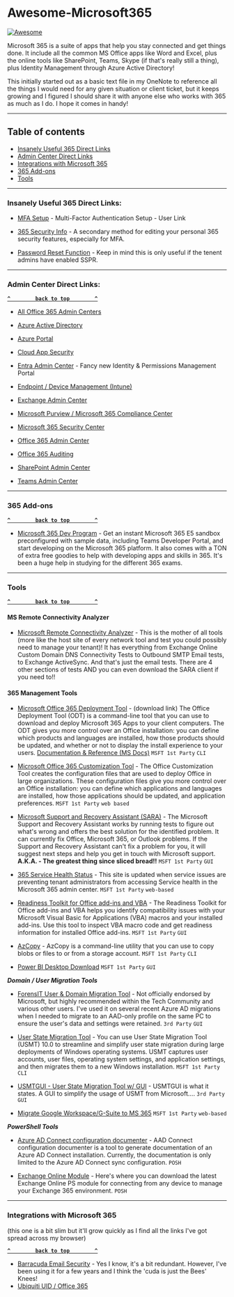 # Awesome-Microsoft365



[![Awesome](https://cdn.rawgit.com/sindresorhus/awesome/d7305f38d29fed78fa85652e3a63e154dd8e8829/media/badge.svg)](https://github.com/sindresorhus/awesome) 

Microsoft 365 is a suite of apps that help you stay connected and get things done.   It include all the common MS Office apps like Word and Excel, plus the online tools like SharePoint, Teams, Skype (if that's really still a thing), plus Identity Management through Azure Active Directory!


This initially started out as a basic text file in my OneNote to reference all the things I would need for any given situation or client ticket, but it keeps growing and I figured I should share it with anyone else who works with 365 as much as I do.  I hope it comes in handy! 

--------------------



## Table of contents

  - [Insanely Useful 365 Direct Links](#insanely-useful-365-direct-links)
  - [Admin Center Direct Links](#admin-center-direct-links)
  - [Integrations with Microsoft 365](#integrations-with-microsoft-365)
  - [365 Add-ons](#365-add-ons)
  - [Tools](#tools)


--------------------

### Insanely Useful 365 Direct Links:

- [MFA Setup](https://aka.ms/MFAsetup) - Multi-Factor Authentication Setup - User Link

- [365 Security Info](https://mysignins.microsoft.com/security-info) - A secondary method for editing your personal 365 security features, especially for MFA. 

- [Password Reset Function](https://passwordreset.microsoftonline.com/) - Keep in mind this is only useful if the tenent admins have enabled SSPR.

--------------------

### Admin Center Direct Links:

**[`^        back to top        ^`](#)**

- [All Office 365 Admin Centers](https://admin.microsoft.com/AdminPortal/Home#/alladmincenters)

- [Azure Active Directory](https://aad.portal.azure.com)

- [Azure Portal](https://portal.azure.com)

- [Cloud App Security](https://portal.cloudappsecurity.com/)

- [Entra Admin Center](https://entra.microsoft.com/) - Fancy new Identity & Permissions Management Portal

- [Endpoint / Device Management (Intune)](https://devicemanagement.microsoft.com/)

- [Exchange Admin Center](https://outlook.office365.com/ecp/?rfr=Admin_o365)

- [Microsoft Purview / Microsoft 365 Compliance Center](https://compliance.microsoft.com/)

- [Microsoft 365 Security Center](https://security.microsoft.com)

- [Office 365 Admin Center](https://admin.microsoft.com)

- [Office 365 Auditing](https://protection.office.com/unifiedauditlog)

- [SharePoint Admin Center](https://admin.microsoft.com/sharepoint?page=home&modern=true)

- [Teams Admin Center](https://admin.teams.microsoft.com/)


--------------------
### 365 Add-ons

**[`^        back to top        ^`](#)**

- [Microsoft 365 Dev Program](https://developer.microsoft.com/en-us/microsoft-365/dev-program) - Get an instant Microsoft 365 E5 sandbox preconfigured with sample data, including Teams Developer Portal, and start developing on the Microsoft 365 platform.  It also comes with a TON of extra free goodies to help with developing apps and skills in 365.  It's been a huge help in studying for the different 365 exams. 



--------------------
### Tools

**[`^        back to top        ^`](#)**

#### MS Remote Connectivity Analyzer

- [Microsoft Remote Connectivity Analyzer](https://testconnectivity.microsoft.com/tests/o365) - This is the mother of all tools (more like the host site of every network tool and test you could possibly need to manage your tenant)! It has everything from Exchange Online Custom Domain DNS Connectivity Tests to Outbound SMTP Email tests, to Exchange ActiveSync.  And that's just the email tests.  There are 4 other sections of tests AND you can even download the SARA client if you need to!! 

#### 365 Management Tools

- [Microsoft Office 365 Deployment Tool](https://go.microsoft.com/fwlink/p/?LinkID=626065) - (download link) The Office Deployment Tool (ODT) is a command-line tool that you can use to download and deploy Microsoft 365 Apps to your client computers. The ODT gives you more control over an Office installation: you can define which products and languages are installed, how those products should be updated, and whether or not to display the install experience to your users. [Documentation & Reference (MS Docs)](https://docs.microsoft.com/en-us/deployoffice/overview-office-deployment-tool) `MSFT 1st Party` `CLI`

- [Microsoft Office 365 Customization Tool](https://config.office.com/deploymentsettings) - The Office Customization Tool creates the configuration files that are used to deploy Office in large organizations. These configuration files give you more control over an Office installation: you can define which applications and languages are installed, how those applications should be updated, and application preferences. `MSFT 1st Party` `web based`

- [Microsoft Support and Recovery Assistant (SARA)](https://support.microsoft.com/en-us/office/about-the-microsoft-support-and-recovery-assistant-e90bb691-c2a7-4697-a94f-88836856c72f) - The Microsoft Support and Recovery Assistant works by running tests to figure out what's wrong and offers the best solution for the identified problem. It can currently fix Office, Microsoft 365, or Outlook problems. If the Support and Recovery Assistant can't fix a problem for you, it will suggest next steps and help you get in touch with Microsoft support.    __A.K.A. - The greatest thing since sliced bread!!__ `MSFT 1st Party` `GUI`

- [365 Service Health Status](https://status.office365.com/) - This site is updated when service issues are preventing tenant administrators from accessing Service health in the Microsoft 365 admin center. `MSFT 1st Party` `web-based`

- [Readiness Toolkit for Office add-ins and VBA](https://www.microsoft.com/en-us/download/details.aspx?id=55983) - The Readiness Toolkit for Office add-ins and VBA helps you identify compatibility issues with your Microsoft Visual Basic for Applications (VBA) macros and your installed add-ins. Use this tool to inspect VBA macro code and get readiness information for installed Office add-ins.  `MSFT 1st Party` `GUI`

- [AzCopy](https://docs.microsoft.com/en-us/azure/storage/common/storage-use-azcopy-v10) - AzCopy is a command-line utility that you can use to copy blobs or files to or from a storage account. `MSFT 1st Party` `CLI`

- [Power BI Desktop Download](https://www.microsoft.com/en-us/download/details.aspx?id=58494) `MSFT 1st Party` `GUI`

 ___Domain / User Migration Tools___

- [ForensIT User & Domain Migration Tool](https://www.forensit.com/domain-migration.html) - Not officially endorsed by Microsoft, but highly recommended within the Tech Community and various other users.  I've used it on several recent Azure AD migrations when I needed to migrate to an AAD-only profile on the same PC to ensure the user's data and settings were retained. `3rd Party` `GUI`

- [User State Migration Tool](https://docs.microsoft.com/en-us/windows/deployment/usmt/usmt-overview) - You can use User State Migration Tool (USMT) 10.0 to streamline and simplify user state migration during large deployments of Windows operating systems. USMT captures user accounts, user files, operating system settings, and application settings, and then migrates them to a new Windows installation. `MSFT 1st Party` `CLI`

- [USMTGUI - User State Migration Tool w/ GUI](https://ehlertech.com/azure/) - USMTGUI is what it states. A GUI to simplify the usage of USMT from Microsoft.... `3rd Party` `GUI`

- [Migrate Google Workspace/G-Suite to MS 365](https://docs.microsoft.com/en-us/exchange/mailbox-migration/migrating-imap-mailboxes/migrate-g-suite-mailboxes) `MSFT 1st Party` `web-based`

 ___PowerShell Tools___
 
- [Azure AD Connect configuration documenter](https://github.com/Microsoft/AADConnectConfigDocumenter) - AAD Connect configuration documenter is a tool to generate documentation of an Azure AD Connect installation. Currently, the documentation is only limited to the Azure AD Connect sync configuration. `POSH`

- [Exchange Online Module](https://www.powershellgallery.com/packages/ExchangeOnlineManagement/2.0.5) - Here's where you can download the latest Exchange Online PS module for connecting from any device to manage your Exchange 365 environment. `POSH`



--------------------

### Integrations with Microsoft 365
(this one is a bit slim but it'll grow quickly as I find all the links I've got spread across my browser)

**[`^        back to top        ^`](#)**

- [Barracuda Email Security](https://www.barracuda.com/programs/office365) - Yes I know, it's a bit redundant. However, I've been using it for a few years and I think the 'cuda is just the Bees' Knees!
- [Ubiquiti UID / Office 365](https://ui.com/uid)
